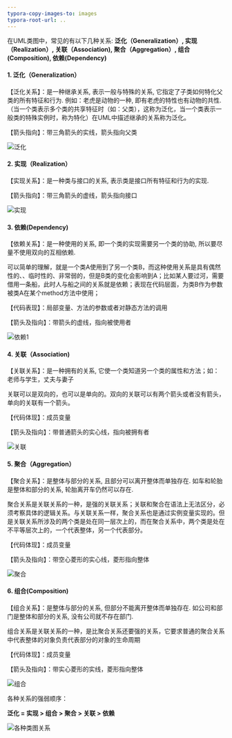 ```yaml
---
typora-copy-images-to: images
typora-root-url: ..
---
```


在UML类图中，常见的有以下几种关系: **泛化（Generalization）,  实现（Realization）, 关联（Association), 聚合（Aggregation）, 组合(Composition), 依赖(Dependency)**

#### 1. 泛化（Generalization）

【泛化关系】：是一种继承关系, 表示一般与特殊的关系, 它指定了子类如何特化父类的所有特征和行为. 例如：老虎是动物的一种, 即有老虎的特性也有动物的共性.（当一个类表示多个类的共享特征时（如：父类），这称为泛化，当一个类表示一般类的特殊实例时，称为特化）在UML中描述继承的关系称为泛化。

【箭头指向】：带三角箭头的实线，箭头指向父类

![泛化](/images/泛化.png)

#### 2. 实现（Realization）

【实现关系】：是一种类与接口的关系, 表示类是接口所有特征和行为的实现.

【箭头指向】：带三角箭头的虚线，箭头指向接口

![实现](/images/实现.png)



#### 3. 依赖(Dependency)

【依赖关系】：是一种使用的关系,  即一个类的实现需要另一个类的协助, 所以要尽量不使用双向的互相依赖.

可以简单的理解，就是一个类A使用到了另一个类B，而这种使用关系是具有偶然性的、、临时性的、非常弱的，但是B类的变化会影响到A；比如某人要过河，需要借用一条船，此时人与船之间的关系就是依赖；表现在代码层面，为类B作为参数被类A在某个method方法中使用；

【代码表现】：局部变量、方法的参数或者对静态方法的调用

【箭头及指向】：带箭头的虚线，指向被使用者

![依赖1](/images/依赖1.png)

#### 4. 关联（Association)

【关联关系】：是一种拥有的关系, 它使一个类知道另一个类的属性和方法；如：老师与学生，丈夫与妻子

关联可以是双向的，也可以是单向的。双向的关联可以有两个箭头或者没有箭头，单向的关联有一个箭头。

【代码体现】：成员变量

【箭头及指向】：带普通箭头的实心线，指向被拥有者

![关联](/images/关联.png)

#### 5. 聚合（Aggregation）

【聚合关系】：是整体与部分的关系, 且部分可以离开整体而单独存在. 如车和轮胎是整体和部分的关系, 轮胎离开车仍然可以存在.

聚合关系是关联关系的一种，是强的关联关系；关联和聚合在语法上无法区分，必须考察具体的逻辑关系。与关联关系一样，聚合关系也是通过实例变量实现的。但是关联关系所涉及的两个类是处在同一层次上的，而在聚合关系中，两个类是处在不平等层次上的，一个代表整体，另一个代表部分。 

【代码体现】：成员变量

【箭头及指向】：带空心菱形的实心线，菱形指向整体

![聚合](/images/聚合.png)

#### 6. 组合(Composition)

【组合关系】：是整体与部分的关系, 但部分不能离开整体而单独存在. 如公司和部门是整体和部分的关系, 没有公司就不存在部门.

​       组合关系是关联关系的一种，是比聚合关系还要强的关系，它要求普通的聚合关系中代表整体的对象负责代表部分的对象的生命周期

【代码体现】：成员变量

【箭头及指向】：带实心菱形的实线，菱形指向整体

![组合](/images/组合.png)

各种关系的强弱顺序：

**泛化 = 实现 > 组合 > 聚合 > 关联 > 依赖**

![各种类图关系](/images/各种类图关系.png)